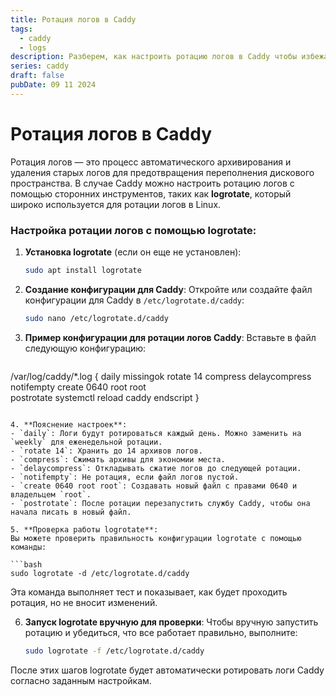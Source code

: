 ```yaml
---
title: Ротация логов в Caddy
tags:
  - caddy
  - logs
description: Разберем, как настроить ротацию логов в Caddy чтобы избежать их
series: caddy
draft: false
pubDate: 09 11 2024
---
```

# Ротация логов в Caddy

Ротация логов — это процесс автоматического архивирования и удаления старых логов для предотвращения переполнения дискового пространства. В случае Caddy можно настроить ротацию логов с помощью сторонних инструментов, таких как **logrotate**, который широко используется для ротации логов в Linux.

### Настройка ротации логов с помощью logrotate:

1. **Установка logrotate** (если он еще не установлен):
   ```bash
   sudo apt install logrotate
   ```

2. **Создание конфигурации для Caddy**:
   Откройте или создайте файл конфигурации для Caddy в `/etc/logrotate.d/caddy`:
   ```bash
   sudo nano /etc/logrotate.d/caddy
   ```

3. **Пример конфигурации для ротации логов Caddy**:
   Вставьте в файл следующую конфигурацию:

   ```bash
/var/log/caddy/*.log {
    daily
    missingok
    rotate 14
    compress
    delaycompress
    notifempty
    create 0640 root root  
    postrotate
        systemctl reload caddy
    endscript
}
   ```

4. **Пояснение настроек**:
   - `daily`: Логи будут ротироваться каждый день. Можно заменить на `weekly` для еженедельной ротации.
   - `rotate 14`: Хранить до 14 архивов логов.
   - `compress`: Сжимать архивы для экономии места.
   - `delaycompress`: Откладывать сжатие логов до следующей ротации.
   - `notifempty`: Не ротация, если файл логов пустой.
   - `create 0640 root root`: Создавать новый файл с правами 0640 и владельцем `root`.
   - `postrotate`: После ротации перезапустить службу Caddy, чтобы она начала писать в новый файл.

5. **Проверка работы logrotate**:
   Вы можете проверить правильность конфигурации logrotate с помощью команды:

   ```bash
   sudo logrotate -d /etc/logrotate.d/caddy
   ```

   Эта команда выполняет тест и показывает, как будет проходить ротация, но не вносит изменений.

6. **Запуск logrotate вручную для проверки**:
   Чтобы вручную запустить ротацию и убедиться, что все работает правильно, выполните:

   ```bash
   sudo logrotate -f /etc/logrotate.d/caddy
   ```

После этих шагов logrotate будет автоматически ротировать логи Caddy согласно заданным настройкам.